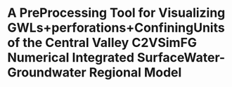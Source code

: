 # A PreProcessing Tool for Visualizing GWLs+perforations+ConfiningUnits of  the Central Valley C2VSimFG Numerical Integrated SurfaceWater- Groundwater Regional Model
